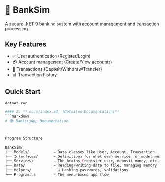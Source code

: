 # 🏦 BankSim

A secure .NET 9 banking system with account management and transaction processing.

## Key Features
- ✅ User authentication (Register/Login)  
- 💳 Account management (Create/View accounts)  
- 💸 Transactions (Deposit/Withdraw/Transfer)  
- 📊 Transaction history 

## Quick Start
```bash
dotnet run

#### 2. **`docs/index.md` (Detailed Documentation)**
```markdown
# 📚 BankingApp Documentation



Program Structure

BankSim/
├── Models/           → Data classes like User, Account, Transaction
├── Interfaces/       → Definitions for what each service  or model must do
├── Services/         → The brains (register user, deposit money, etc.)
├── Data/             → Reading/writing data to file, managing memory
├── Helpers/            → Hashing passwords, validations
└── Program.cs        → The menu-based app flow
